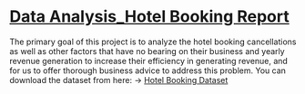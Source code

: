 # [Data Analysis_Hotel Booking Report](https://docs.google.com/document/d/1xLeQ5eCE74ZPyDs4j8G-ASx9QPbYV5TL/edit?usp=sharing&ouid=115970559951748233059&rtpof=true&sd=true)

The primary goal of this project is to analyze the hotel booking cancellations as well as other factors that have no bearing on their business and yearly revenue generation to increase their efficiency in generating revenue, and for us to offer thorough business advice to address this problem.
    You can download the dataset from here:
           ->  [Hotel Booking Dataset](https://www.kaggle.com/datasets/mojtaba142/hotel-booking?select=hotel_booking.csv)
